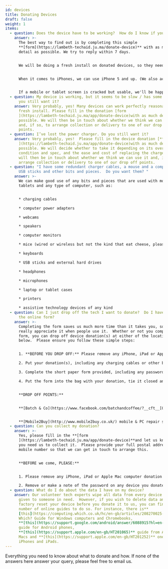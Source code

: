 ```yaml
---
id: devices
title: Donating Devices
draft: false
weight: 1
items:
  - question: Does the device have to be working?  How do I know if you want it?
    answer: >-
      The best way to find out is by completing this simple
      **[form](https://lambeth-techaid.ju.ma/donate-device)** with as much
      detail as possible. We try to reply within 7 days.


      We will be doing a fresh install on donated devices, so they need to be able to start OK and run without too many problems when we receive them.  However, even computers which cannot be turned on often have useful parts we can use on other devices.


      When it comes to iPhones, we can use iPhone 5 and up. (We also accept iPhone 4 but distribute them for use only as basic mobiles for phoning and sending text messages.  This is because because they can no longer be properly updated, so are open to many vulnerabilities.) 


      If a mobile or tablet screen is cracked but usable, we'll be happy to consider it.  However, we cannot repair or replace smashed or damaged screens. Similarly, if a mobile or tablet cannot be turned on we will be unable to use it. However, charger cables and plugs, and computer power converters and leads in good condition are very helpful as many devices are donated without them.
  - question: My device is working, but it seems to be slow / has some problems. Do
      you still want it?
    answer: Very probably, yes! Many devices can work perfectly reasonably with a
      fresh install. Please fill in the donation [form
      ](https://lambeth-techaid.ju.ma/app/donate-device)with as much detail as
      possible. We will then be in touch about whether we think we can use it
      and, if so, to arrange collection or delivery to one of our drop off
      points.
  - question: I’ve lost the power charger. Do you still want it?
    answer: Very probably, yes!  Please fill in the device donation [**form**
      ](https://lambeth-techaid.ju.ma/app/donate-device)with as much detail as
      possible. We will decide whether to take it depending on its overall
      condition and spec, and the ease and cost of replacing the charger. We
      will then be in touch about whether we think we can use it and, if so, to
      arrange collection or delivery to one of our drop off points.
  - question: "I have some redundant charger cables, a mouse and a computer monitor,
      USB sticks and other bits and pieces.  Do you want them? "
    answer: >-
      We can make good use of any bits and pieces that are used with mobiles,
      tablets and any type of computer, such as:


      * charging cables

      * computer power adapters

      * webcams

      * speakers

      * computer monitors

      * mice (wired or wireless but not the kind that eat cheese, please!)

      * keyboards

      * USB sticks and external hard drives

      * headphones

      * microphones

      * laptop or tablet cases

      * printers

      * assistive technology devices of any kind
  - question: Can I just drop off the tech I want to donate?  Do I have to fill in
      the online form?
    answer: >-
      Completing the form saves us much more time than it takes you, so we
      really appreciate it when people use it.  Whether or not you complete the
      form, you can drop off device donation(s) at either of the locations
      below.  Please ensure you follow these simple steps:


      1. **BEFORE YOU DROP OFF:** Please remove any iPhone, iPad or Apple Mac computer from your iCloud account.  It would also be very helpful if you remove any password from any device you donate.

      2. Put your donation(s), including any charging cables or other bits, into one of the bags provided.

      3. Complete the short paper form provided, including any password that might be on the device. *(If you're not sure, please put down as many guesses as possible!)*  Please also provide contact details so we can get in touch with any questions if needed, and let you know where your device found a new home.

      4. Put the form into the bag with your donation, tie it closed and leave it in the box provided.


      **DROP OFF POINTS:**


      **[Batch & Co](https://www.facebook.com/batchandcoffee/?__cft__[0]=AZXcQfOu22LEBBm5fkIr_jjkjnBO2O_NTKWv7ORGVUFJw7f__VMXi8YgQCxJvlWflqPyDigj18mp2xS_r4fluMNINvGRB6hYQdKZeLDR0_H-TxEpXfZ-H91flj6KkeQhSLgcFgQpeRygB_DcuzQnbSjr1qinEmpimVyQEtevNEx4bA&__tn__=kK-R) coffee shop**, 54 Streatham Hill SW2 4RD. Mon-Sat 9-13:30; Sun 10-2.  (It's a great excuse to pick up a delicious iced coffee, pastry, sandwich or cake on your way out!)


      **[Mobile2Buy](http://www.mobile2buy.co.uk/) mobile & PC repair shop** at 354 Norwood Rd. Mon-Sat 9-20:00; Sun 9-18:00 (They also sell face masks in bulk as well as mobile phones, accessories and services such as unlocking.)
  - question: Can you collect my donation?
    answer: >-
      Yes, please fill in the **[form
      ](https://lambeth-techaid.ju.ma/app/donate-device)**and let us know that
      you need us to collect it.  Please provide your full postal address and a
      mobile number so that we can get in touch to arrange this.


      **BEFORE we come, PLEASE:** 


      1. Please remove any iPhone, iPad or Apple Mac computer donation from your iCloud account. 

      2. Remove or make a note of the password on any device you donate.  *(If you're not sure what it is, please put down as many guesses as possible!)*
  - question: What do I do about the data I have on my device?
    answer: Our volunteer tech experts wipe all data from every device before it is
      given to someone in need.  However, if you wish to delete data and/or
      factory reset your device before you donate it to us, you can find a
      number of online guides to do so. For instance, there is**
      [this](https://computing.which.co.uk/hc/en-gb/articles/208270025-How-to-factory-reset-a-computer)**
      Which? Guide for Windows computers and Chromebooks,
      **[this](https://support.google.com/android/answer/6088915?hl=en-GB)**
      guide for Android phones,
      **[this](https://support.apple.com/en-gb/HT201065)** guide from Apple for
      Macs and **[this](https://support.apple.com/en-gb/HT201252)** one for
      iPhones and iPads.
---
```

Everything you need to know about what to donate and how.  If none of the answers here answer your query, please feel free to email us.